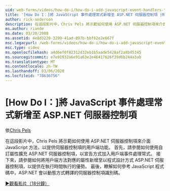 ```yaml
---
uid: web-forms/videos/how-do-i/how-do-i-add-javascript-event-handlers-to-aspnet-server-controls
title: '[How Do I：]將 JavaScript 事件處理常式新增至 ASP.NET 伺服器控制項 |Microsoft Docs'
author: rick-anderson
description: 在這段影片中，Chris Pels 將示範如何使用 ASP.NET 伺服器控制項來介面 JavaScript 方法，以提供伺服器 contr 的用戶端功能。
ms.author: riande
ms.date: 03/20/2008
ms.assetid: 4e8d3220-3299-41ad-897b-bbf62e2e667f
msc.legacyurl: /web-forms/videos/how-do-i/how-do-i-add-javascript-event-handlers-to-aspnet-server-controls
msc.type: video
ms.openlocfilehash: a4d6ef0f82312d32eb1b5aade5428af2a8bd5345
ms.sourcegitcommit: e7e91932a6e91a63e2e46417626f39d6b244a3ab
ms.translationtype: MT
ms.contentlocale: zh-TW
ms.lasthandoff: 03/06/2020
ms.locfileid: "78636756"
---
```

# <a name="how-do-i-add-javascript-event-handlers-to-aspnet-server-controls"></a>[How Do I：]將 JavaScript 事件處理常式新增至 ASP.NET 伺服器控制項

依[Chris Pels](https://twitter.com/chrispels)

在這段影片中，Chris Pels 將示範如何使用 ASP.NET 伺服器控制項來介面 JavaScript 方法，以提供伺服器控制項的用戶端功能。 首先，請參閱如何使用自訂屬性擴充 ASP.NET 伺服器控制項，以宣告方式加入用戶端事件處理常式。 接下來，請參閱如何將用戶端方法對應的屬性新增至以程式設計方式 ASP.NET 伺服器控制項，以提供在執行時間執行的優勢。 最後，瞭解如何參考 JavaScript 程式碼中，ASP.NET 會以動態方式轉譯的伺服器控制項識別碼。

[&#9654;觀看影片（18分鐘）](https://channel9.msdn.com/Blogs/ASP-NET-Site-Videos/how-do-i-add-javascript-event-handlers-to-aspnet-server-controls)
